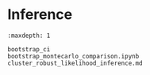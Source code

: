 # Inference

```{toctree}
:maxdepth: 1

bootstrap_ci
bootstrap_montecarlo_comparison.ipynb
cluster_robust_likelihood_inference.md
```
